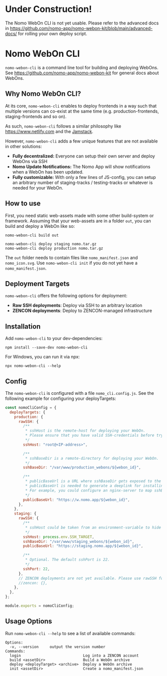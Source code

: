 # Under Construction!

The Nomo WebOn CLI is not yet usable.
Please refer to the advanced docs in https://github.com/nomo-app/nomo-webon-kit/blob/main/advanced-docs/ for rolling your own deploy script.

# Nomo WebOn CLI

`nomo-webon-cli` is a command line tool for building and deploying WebOns.
See https://github.com/nomo-app/nomo-webon-kit for general docs about WebOns.

## Why Nomo WebOn CLI?

At its core, `nomo-webon-cli` enables to deploy frontends in a way such that multiple versions can co-exist at the same time (e.g. production-frontends, staging-frontends and so on).

As such, `nomo-webon-cli` follows a similar philosophy like https://www.netlify.com and the [Jamstack](https://jamstack.org/).

However, `nomo-webon-cli` adds a few unique features that are not available in other solutions:

- **Fully decentralized:** Everyone can setup their own server and deploy WebOns via SSH
- **Nomo Update Notifications:** The Nomo App will show notifications when a WebOn has been updated.
- **Fully customizable:** With only a few lines of JS-config, you can setup an arbitrary number of staging-tracks / testing-tracks or whatever is needed for your WebOn.

## How to use

First, you need static web-assets made with some other build-system or framework.
Assuming that your web-assets are in a folder `out`, you can build and deploy a WebOn like so:

```
nomo-webon-cli build out

nomo-webon-cli deploy staging nomo.tar.gz
nomo-webon-cli deploy production nomo.tar.gz
```

The `out` folder needs to contain files like `nomo_manifest.json` and `nomo_icon.svg`.
Use `nomo-webon-cli init` if you do not yet have a `nomo_manifest.json`.

## Deployment Targets

`nomo-webon-cli` offers the following options for deployment:

- **Raw SSH deployments**: Deploy via SSH to an arbitrary location
- **ZENCON deployments**: Deploy to ZENCON-managed infrastructure

## Installation

Add `nomo-webon-cli` to your dev-dependencies:

`npm install --save-dev nomo-webon-cli`

For Windows, you can run it via npx:

`npx nomo-webon-cli --help`

## Config

The `nomo-webon-cli` is configured with a file `nomo_cli.config.js`.
See the following example for configuring your deployTargets:

```JavaScript
const nomoCliConfig = {
  deployTargets: {
    production: {
      rawSSH: {
        /**
         * sshHost is the remote-host for deploying your WebOn.
         * Please ensure that you have valid SSH-credentials before trying to deploy anything.
         */
        sshHost: "root@<IP-address>",

        /**
         * sshBaseDir is a remote-directory for deploying your WebOn.
         */
        sshBaseDir: "/var/www/production_webons/${webon_id}",

        /**
         * publicBaseUrl is a URL where sshBaseDir gets exposed to the Internet.
         * publicBaseUrl is needed to generate a deeplink for installing your WebOn.
         * For example, you could configure an nginx-server to map sshBaseDir to a publicBaseUrl.
         */
        publicBaseUrl: "https://w.nomo.app/${webon_id}",
      },
    },
    staging: {
      rawSSH: {
        /**
         * sshHost could be taken from an environment-variable to hide your target IP address.
         */
        sshHost: process.env.SSH_TARGET,
        sshBaseDir: "/var/www/staging_webons/${webon_id}",
        publicBaseUrl: "https://staging.nomo.app/${webon_id}",

        /**
         * Optional. The default sshPort is 22.
         */
        sshPort: 22,
      },
      // ZENCON deployments are not yet available. Please use rawSSH for the time being.
      //zencon: {},
    },
  },
};

module.exports = nomoCliConfig;
```

## Usage Options

Run `nomo-webon-cli --help` to see a list of available commands:

```
Options:
  -v, --version     output the version number
Commands:
  login                            Log into a ZENCON account
  build <assetDir>                 Build a WebOn archive
  deploy <deployTarget> <archive>  Deploy a WebOn archive
  init <assetDir>                  Create a nomo_manifest.json
```
